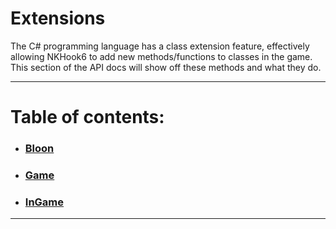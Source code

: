# Extensions
The C# programming language has a class extension feature, effectively allowing NKHook6 to add new methods/functions to classes in the game. This section of the API docs will show off these methods and what they do.

---
# Table of contents:

- ### [Bloon](Extensions/Bloon.md)
- ### [Game](Extensions/Game.md)
- ### [InGame](Extensions/InGame.md)
---